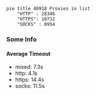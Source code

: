 
```mermaid
pie title 40918 Proxies in list
    "HTTP" : 28346
    "HTTPS": 10732
    "SOCKS" : 8954
```

### Some Info
#### Average Timeout

- mixed: 7.3s
- http: 4.1s
- https: 14.4s
- socks: 11.5s